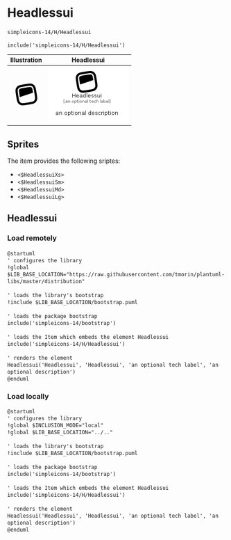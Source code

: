 # Headlessui


```text
simpleicons-14/H/Headlessui
```

```text
include('simpleicons-14/H/Headlessui')
```



| Illustration | Headlessui |
| :---: | :---: |
| ![illustration for Illustration](../../simpleicons-14/H/Headlessui.png) | ![illustration for Headlessui](../../simpleicons-14/H/Headlessui.Local.png) |



## Sprites
The item provides the following sriptes:

- `<$HeadlessuiXs>`
- `<$HeadlessuiSm>`
- `<$HeadlessuiMd>`
- `<$HeadlessuiLg>`





## Headlessui

### Load remotely
```plantuml
@startuml
' configures the library
!global $LIB_BASE_LOCATION="https://raw.githubusercontent.com/tmorin/plantuml-libs/master/distribution"

' loads the library's bootstrap
!include $LIB_BASE_LOCATION/bootstrap.puml

' loads the package bootstrap
include('simpleicons-14/bootstrap')

' loads the Item which embeds the element Headlessui
include('simpleicons-14/H/Headlessui')

' renders the element
Headlessui('Headlessui', 'Headlessui', 'an optional tech label', 'an optional description')
@enduml
```

### Load locally
```plantuml
@startuml
' configures the library
!global $INCLUSION_MODE="local"
!global $LIB_BASE_LOCATION="../.."

' loads the library's bootstrap
!include $LIB_BASE_LOCATION/bootstrap.puml

' loads the package bootstrap
include('simpleicons-14/bootstrap')

' loads the Item which embeds the element Headlessui
include('simpleicons-14/H/Headlessui')

' renders the element
Headlessui('Headlessui', 'Headlessui', 'an optional tech label', 'an optional description')
@enduml
```

